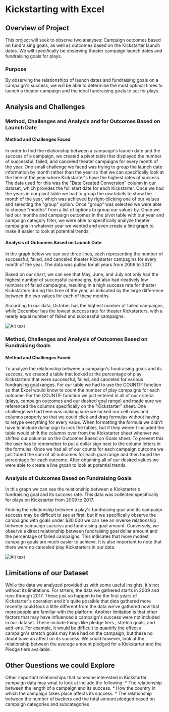 # Kickstarting with Excel

## Overview of Project

This project will seek to observe two analyses: Campaign outcomes based on fundraising goals, as well as outcomes based on the Kickstarter launch dates. We will specifically be observing theater campaign launch dates and fundraising goals for plays.

### Purpose

By observing the relationships of launch dates and fundraising goals on a campaign's success, we will be able to determine the most optimal times to launch a theater campaign and the ideal fundraising goals to set for plays.

## Analysis and Challenges

### Method, Challenges and Analysis and for Outcomes Based on Launch Date

#### Method and Challenges Faced

In order to find the relationship between a campaign's launch date and the success of a campaign, we created a pivot table that displayed the number of successful, failed, and canceled theater campaigns for every month of the year. One small challenge we faced was trying to group the launch date information by month rather than the year so that we can specifically look at the time of the year where Kickstarter's have the highest rates of success. The data used for this was the "Date Created Conversion" column in our dataset, which provides the full start date for each Kickstarter. Once we had the years in our pivot table we had to group the row labels to show the month of the year, which was achieved by right-clicking one of our values and selecting the "group" option. Once "group" was selected we were able to choose "months" from a list of options to group our values by. Once we had our months and campaign outcomes in the pivot table with our year and campaign category filter, we were able to specifically analyze theater campaigns in whatever year we wanted and even create a line graph to make it easier to look at potential trends.

#### Analysis of Outcomes Based on Launch Date

In the graph below we can see three lines, each representing the number of successful, failed, and canceled theater Kickstarter campagins for every month of the year. The data was pulled for all years from 2009 to 2017. 

Based on our chart, we can see that May, June, and July not only had the highest number of successful campaigns, but also had rleatively low numbers of failed campaigns, resulting in a high success rate for theater Kickstarters during this time of the year, as indicated by the large difference between the two values for each of these months. 

According to our data, October has the highest number of failed campaigns, while December has the lowest success rate for theater Kickstarters, with a nearly equal number of failed and successful campaigns. 

![Alt text](../Pictures/UND%20DAB%20Resources/Theater_Outcomes_vs_Launch.png)

### Method, Challenges and Analysis of Outcomes Based on Fundraising Goals

#### Method and Challenges Faced
To analyze the relationship between a campaign's fundraising goals and its success, we created a table that looked at the percentage of play Kickstarters that were successful, failed, and canceled for various fundraising goal ranges. For our table we had to use the COUNTIF function so that Excel would know to count the number of play campaigns for each outcome. For the COUNTIF function we just entered in all of our criteria (plays, campaign outcomes and our desired goal range) and made sure we referenced the columns specifically on the "Kickstarter" sheet. One challenge we had here was making sure we locked our cell rows and columns properly so that we could click and drag formulas without having to retype everything for every value. When formatting the formula we didn't have to include dollar sign to lock the tables, but if they weren't included the table would shift the columns over from the Kickstarter sheet whenver we shifted our columns on the Outcomes Based on Goals sheet. To prevent this the user has to rememeber to put a dollar sign next to the column letters in the formulas. Once we had all of our counts for each campaign outcome we just found the sum of all outcomes for each goal range and then found the percentage for each outcome. After obtaining all of our desired values we were able to create a line grpah to look at potential trends. 

### Analysis of Outcomes Based on Fundraising Goals

In this graph we can see the relationship between a Kickstarter's fundraising goal and its success rate. This data was collected specifically for plays on Kickstarter from 2009 to 2017. 

Finding the relationship between a play's fundraising goal and its campaign success may be difficult to see at first, but if we specifically observe the campaigns with goals under $30,000 we can see an inverse relationship between campaign success and fundraising goal amount. Conversely, we observe a direct relationship between fundraising goal dollar amount and the percentage of failed campaigns. This indicates that more modest campaign goals are much easier to achieve. It is also important to note that there were no canceled play Kickstarters in our data.

![Alt text](../Pictures/UND%20DAB%20Resources/Outcomes_vs_Goals.png)

## Limitations of our Dataset

While the data we analyzed provided us with some useful insights, it's not without its limitations. For strters, the data we gathered starts in 2009 and runs through 2017. These  just so happen to be the first years of Kickstarter's operation and it's quite possible that data gathered more recently could look a little different from the data we've gathered now that more people are familiar with the platform. Another limitation is that other factors that may have influenced a campaign's success were not included in our dataset. These include things like pledge tiers , stretch goals, and add-ons. For example, it would be difficult to quantify the effect a campaign's stretch goals may have had on the campaign, but these no doubt have an affect on its success. We could however, look at the relationship between the average amount pledged for a Kickstarter and the Pledge tiers available.

## Other Questions we could Explore

Other important relationships that someone interested in Kickstarter campaign data may wnat to look at include the following: 
    * The relationship between the length of a campaign and its success.
    * How the country in which the campaign takes place affects its success.
    * The relationship between the number of backers and the total amount pledged based on campaign  categories and subcategories 
